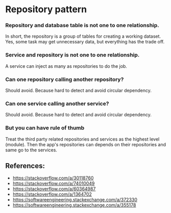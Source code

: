 # Repository pattern

### Repository and database table is not one to one relationship.
In short, the repository is a group of tables for creating a working dataset. Yes, some task may get unnecessary data, but everything has the trade off.

### Service and repository is not one to one relationship.
A service can inject as many as repositories to do the job.

### Can one repository calling another repository?
Should avoid. Because hard to detect and avoid circular dependency.

### Can one service calling another service?
Should avoid. Because hard to detect and avoid circular dependency.

### But you can have rule of thumb

Treat the third party related repositories and services as the highest level (module). Then the app's repositories can depends on their repositories and same go to the services.

## References:

* https://stackoverflow.com/a/30118760
* https://stackoverflow.com/a/74010049
* https://stackoverflow.com/a/60364987
* https://stackoverflow.com/a/1364702
* https://softwareengineering.stackexchange.com/a/372330
* https://softwareengineering.stackexchange.com/a/355178
